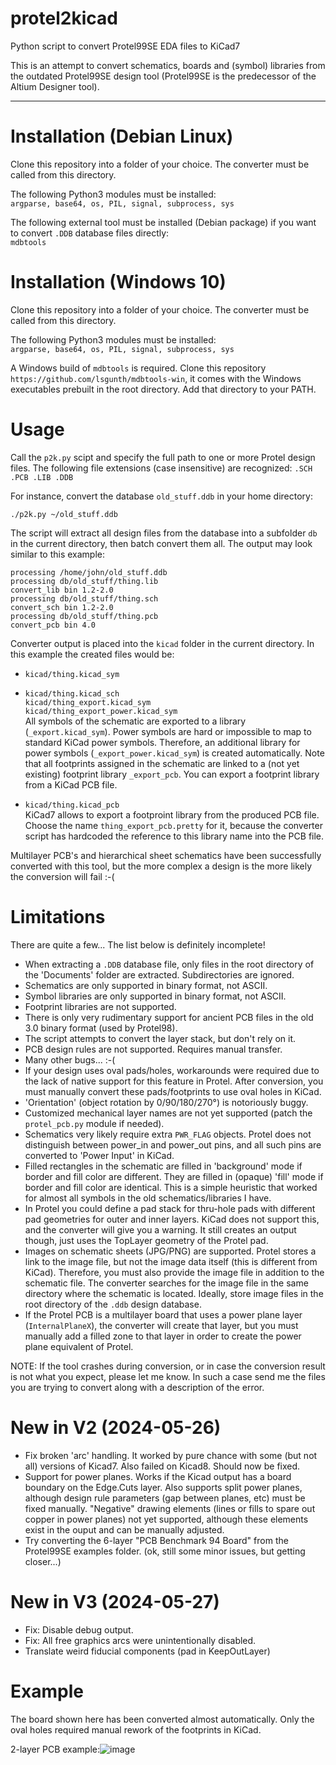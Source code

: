 # protel2kicad
Python script to convert Protel99SE EDA files to KiCad7

This is an attempt to convert schematics, boards and (symbol) libraries from the outdated Protel99SE design tool (Protel99SE is the predecessor of the Altium Designer tool).

---

# Installation (Debian Linux)
Clone this repository into a folder of your choice. The converter must be called from this directory.

The following Python3 modules must be installed:<br>
`argparse, base64, os, PIL, signal, subprocess, sys`

The following external tool must be installed (Debian package) if you want to convert `.DDB` database files directly:<br>
`mdbtools`

# Installation (Windows 10)
Clone this repository into a folder of your choice. The converter must be called from this directory.

The following Python3 modules must be installed:<br>
`argparse, base64, os, PIL, signal, subprocess, sys`

A Windows build of `mdbtools` is required. Clone this repository `https://github.com/lsgunth/mdbtools-win`, it comes with the Windows executables prebuilt in the root directory. Add that directory to your PATH.

# Usage
Call the `p2k.py` scipt and specify the full path to one or more Protel design files. The following file extensions (case insensitive) are recognized: `.SCH .PCB .LIB .DDB`

For instance, convert the database `old_stuff.ddb` in your home directory:<br>

    ./p2k.py ~/old_stuff.ddb

The script will extract all design files from the database into a subfolder `db` in the current directory, then batch convert them all. The output may look similar to this example:

    processing /home/john/old_stuff.ddb
    processing db/old_stuff/thing.lib
    convert_lib bin 1.2-2.0
    processing db/old_stuff/thing.sch
    convert_sch bin 1.2-2.0
    processing db/old_stuff/thing.pcb
    convert_pcb bin 4.0

Converter output is placed into the `kicad` folder in the current directory. In this example the created files would be:

  * `kicad/thing.kicad_sym`

  * `kicad/thing.kicad_sch`<br>
    `kicad/thing_export.kicad_sym`<br>
    `kicad/thing_export_power.kicad_sym`<br>
All symbols of the schematic are exported to a library (`_export.kicad_sym`). Power symbols are hard or impossible to map to standard KiCad power symbols. Therefore, an additional library for power symbols (`_export_power.kicad_sym`) is created automatically. Note that all footprints assigned in the schematic are linked to a (not yet existing) footprint library `_export_pcb`. You can export a footprint library from a KiCad PCB file.

  * `kicad/thing.kicad_pcb`<br>
KiCad7 allows to export a footproint library from the produced PCB file. Choose the name `thing_export_pcb.pretty` for it, because the converter script has hardcoded the reference to this library name into the PCB file.

Multilayer PCB's and hierarchical sheet schematics have been successfully converted with this tool, but the more complex a design is the more likely the conversion will fail :-(

# Limitations

There are quite a few...   The list below is definitely incomplete!

  * When extracting a `.DDB` database file, only files in the root directory of the 'Documents' folder are extracted. Subdirectories are ignored.
  * Schematics are only supported in binary format, not ASCII.
  * Symbol libraries are only supported in binary format, not ASCII.
  * Footprint libraries are not supported.
  * There is only very rudimentary support for ancient PCB files in the old 3.0 binary format (used by Protel98).
  * The script attempts to convert the layer stack, but don't rely on it.
  * PCB design rules are not supported. Requires manual transfer.
  * Many other bugs... :-(
  * If your design uses oval pads/holes, workarounds were required due to the lack of native support for this feature in Protel. After conversion, you must manually convert these pads/footprints to use oval holes in KiCad.
  * 'Orientation' (object rotation by 0/90/180/270°) is notoriously buggy.
  * Customized mechanical layer names are not yet supported (patch the `protel_pcb.py` module if needed).
  * Schematics very likely require extra `PWR_FLAG` objects. Protel does not distinguish between power_in and power_out pins, and all such pins are converted to 'Power Input' in KiCad.
  * Filled rectangles in the schematic are filled in 'background' mode if border and fill color are different. They are filled in (opaque) 'fill' mode if border and fill color are identical. This is a simple heuristic that worked for almost all symbols in the old schematics/libraries I have.
  * In Protel you could define a pad stack for thru-hole pads with different pad geometries for outer and inner layers. KiCad does not support this, and the converter will give you a warning. It still creates an output though, just uses the TopLayer geometry of the Protel pad.
  * Images on schematic sheets (JPG/PNG) are supported. Protel stores a link to the image file, but not the image data itself (this is different from KiCad). Therefore, you must also provide the image file in addition to the schematic file. The converter searches for the image file in the same directory where the schematic is located. Ideally, store image files in the root directory of the `.ddb` design database.
  * If the Protel PCB is a multilayer board that uses a power plane layer (`InternalPlaneX`), the converter will create that layer, but you must manually add a filled zone to that layer in order to create the power plane equivalent of Protel.

NOTE: If the tool crashes during conversion, or in case the conversion result is not what you expect, please let me know. In such a case send me the files you are trying to convert along with a description of the error.

# New in V2 (2024-05-26)

  * Fix broken 'arc' handling. It worked by pure chance with some (but not all) versions of Kicad7. Also failed on Kicad8. Should now be fixed.
  * Support for power planes. Works if the Kicad output has a board boundary on the Edge.Cuts layer. Also supports split power planes, although design rule parameters (gap between planes, etc) must be fixed manually. "Negative" drawing elements (lines or fills to spare out copper in power planes) not yet supported, although these elements exist in the ouput and can be manually adjusted.
  * Try converting the 6-layer "PCB Benchmark 94 Board" from the Protel99SE examples folder. (ok, still some minor issues, but getting closer...)

# New in V3 (2024-05-27)

  * Fix: Disable debug output.
  * Fix: All free graphics arcs were unintentionally disabled.
  * Translate weird fiducial components (pad in KeepOutLayer)

# Example
The board shown here has been converted almost automatically. Only the oval holes required manual rework of the footprints in KiCad.

2-layer PCB example:![image](https://user-images.githubusercontent.com/32458301/228797211-e99c50bf-944c-412b-a244-165cab7c292b.png)

